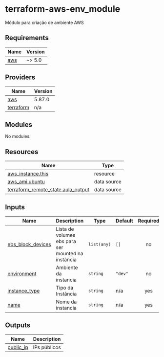 # terraform-aws-env_module
Módulo para criação de ambiente AWS 

<!-- BEGIN_TF_DOCS -->
## Requirements

| Name | Version |
|------|---------|
| <a name="requirement_aws"></a> [aws](#requirement\_aws) | ~> 5.0 |

## Providers

| Name | Version |
|------|---------|
| <a name="provider_aws"></a> [aws](#provider\_aws) | 5.87.0 |
| <a name="provider_terraform"></a> [terraform](#provider\_terraform) | n/a |

## Modules

No modules.

## Resources

| Name | Type |
|------|------|
| [aws_instance.this](https://registry.terraform.io/providers/hashicorp/aws/latest/docs/resources/instance) | resource |
| [aws_ami.ubuntu](https://registry.terraform.io/providers/hashicorp/aws/latest/docs/data-sources/ami) | data source |
| [terraform_remote_state.aula_output](https://registry.terraform.io/providers/hashicorp/terraform/latest/docs/data-sources/remote_state) | data source |

## Inputs

| Name | Description | Type | Default | Required |
|------|-------------|------|---------|:--------:|
| <a name="input_ebs_block_devices"></a> [ebs\_block\_devices](#input\_ebs\_block\_devices) | Lista de volumes ebs para ser mounted na instância | `list(any)` | `[]` | no |
| <a name="input_environment"></a> [environment](#input\_environment) | Ambiente da instancia | `string` | `"dev"` | no |
| <a name="input_instance_type"></a> [instance\_type](#input\_instance\_type) | Tipo da Instância | `string` | n/a | yes |
| <a name="input_name"></a> [name](#input\_name) | Nome da instancia | `string` | n/a | yes |

## Outputs

| Name | Description |
|------|-------------|
| <a name="output_public_ip"></a> [public\_ip](#output\_public\_ip) | IPs públicos |
<!-- END_TF_DOCS -->